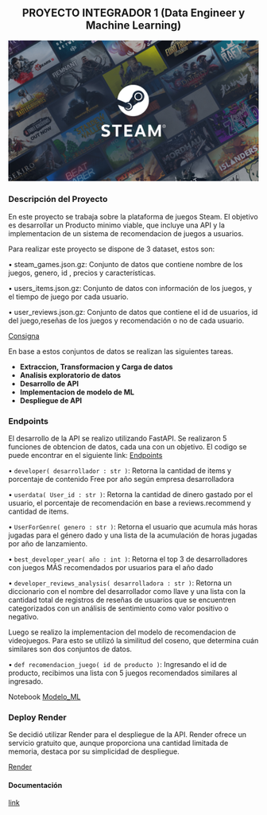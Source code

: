 <div style="text-align: center;">
  <h2>PROYECTO INTEGRADOR 1 (Data Engineer y Machine Learning)</h2>
</div>

![Portada](https://github.com/pablongrs/MLOps_Steam/blob/master/img/portada_steam.jpg)

### Descripción del Proyecto
En este proyecto se trabaja sobre la plataforma de juegos Steam. El objetivo es desarrollar un Producto minimo viable, que incluye una API y la implementacion de un sistema de recomendacion de juegos a usuarios.

Para realizar este proyecto se dispone de 3 dataset, estos son:

• steam_games.json.gz: Conjunto de datos que contiene nombre de los juegos, genero, id , precios y características.

• users_items.json.gz: Conjunto de datos con información de los juegos, y el tiempo de juego por cada usuario.

• user_reviews.json.gz: Conjunto de datos que contiene el id de usuarios, id del juego,reseñas de los juegos y recomendación o no de cada usuario.

[Consigna](https://github.com/soyHenry/PI_ML_OPS/tree/FT)

En base a estos conjuntos de datos se realizan las siguientes tareas.

- **Extraccion, Transformacion y Carga de datos**
- **Analisis exploratorio de datos**
- **Desarrollo de API**
- **Implementacion de modelo de ML**
- **Despliegue de API**

### Endpoints

El desarrollo de la API se realizo utilizando FastAPI. Se realizaron 5 funciones de obtencion de datos, cada una con un objetivo.
El codigo se puede encontrar en el siguiente link: [Endpoints](https://github.com/pablongrs/MLOps_Steam/blob/master/main.py)

• `developer( desarrollador : str )`: Retorna la cantidad de items y porcentaje de contenido Free por año según empresa desarrolladora

• `userdata( User_id : str )`: Retorna la cantidad de dinero gastado por el usuario, el porcentaje   de recomendación en base a reviews.recommend y cantidad de items.

• `UserForGenre( genero : str )`: Retorna el usuario que acumula más horas jugadas para el género dado y una lista de la acumulación de horas jugadas por año de lanzamiento.

• `best_developer_year( año : int )`: Retorna el top 3 de desarrolladores con juegos MÁS recomendados por usuarios para el año dado

• `developer_reviews_analysis( desarrolladora : str )`: Retorna un diccionario con el nombre del desarrollador como llave y una lista con la cantidad total de registros de reseñas de usuarios que se encuentren categorizados con un análisis de sentimiento como valor positivo o negativo.

Luego se realizo la implementacion del modelo de recomendacion de videojuegos. Para esto se utilizó la similitud del coseno, que determina cuán similares son dos conjuntos de datos.

• `def recomendacion_juego( id de producto )`: Ingresando el id de producto, recibimos una lista con 5 juegos recomendados similares al ingresado.

Notebook [Modelo_ML](https://github.com/pablongrs/MLOps_Steam/blob/master/Modelamiento.ipynb)

### Deploy Render

Se decidió utilizar Render para el despliegue de la API. Render ofrece un servicio gratuito que, aunque proporciona una cantidad limitada de memoria, destaca por su simplicidad de despliegue.

[Render](https://mlops-steam-9iga.onrender.com/docs)

####  Documentación

[link](https://github.com/soyHenry/PI_ML_OPS/tree/FT)








